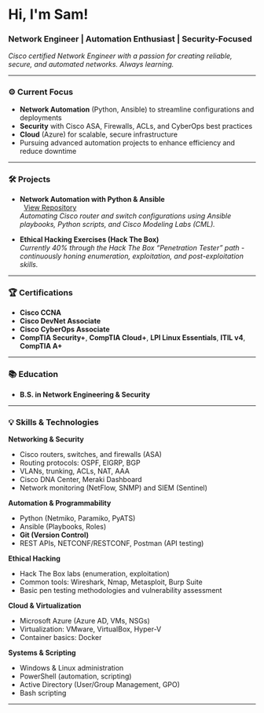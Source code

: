 <!-- Replace `NetEngSam` with your chosen GitHub username -->

<h1>Hi, I'm Sam!</h1>
<h3>Network Engineer | Automation Enthusiast | Security-Focused</h3>

<p>
  <em>
    Cisco certified Network Engineer with a passion for 
    creating reliable, secure, and automated networks. Always learning.
  </em>
</p>

---

### ⚙️ Current Focus

- **Network Automation** (Python, Ansible) to streamline configurations and deployments  
- **Security** with Cisco ASA, Firewalls, ACLs, and CyberOps best practices  
- **Cloud** (Azure) for scalable, secure infrastructure  
- Pursuing advanced automation projects to enhance efficiency and reduce downtime

---

### 🛠️ Projects

- **Network Automation with Python & Ansible**  
  &nbsp;&nbsp;[View Repository](https://github.com/NetEngSam/Network-Automation-Project)  
  *Automating Cisco router and switch configurations using Ansible playbooks, Python scripts, and Cisco Modeling Labs (CML).*

- **Ethical Hacking Exercises (Hack The Box)**   
  *Currently 40% through the Hack The Box “Penetration Tester” path - continuously honing enumeration, exploitation, and post-exploitation skills.*

---

### 🏆 Certifications

- **Cisco CCNA**   
- **Cisco DevNet Associate**
- **Cisco CyberOps Associate** 
- **CompTIA Security+**, **CompTIA Cloud+**, **LPI Linux Essentials**, **ITIL v4**, **CompTIA A+**

---

### 📚 Education

- **B.S. in Network Engineering & Security** 

---

### 💡 Skills & Technologies

**Networking & Security**  
- Cisco routers, switches, and firewalls (ASA)  
- Routing protocols: OSPF, EIGRP, BGP  
- VLANs, trunking, ACLs, NAT, AAA  
- Cisco DNA Center, Meraki Dashboard  
- Network monitoring (NetFlow, SNMP) and SIEM (Sentinel)

**Automation & Programmability**  
- Python (Netmiko, Paramiko, PyATS)  
- Ansible (Playbooks, Roles)  
- **Git (Version Control)**  
- REST APIs, NETCONF/RESTCONF, Postman (API testing)  


**Ethical Hacking**  
- Hack The Box labs (enumeration, exploitation)  
- Common tools: Wireshark, Nmap, Metasploit, Burp Suite  
- Basic pen testing methodologies and vulnerability assessment

**Cloud & Virtualization**  
- Microsoft Azure (Azure AD, VMs, NSGs)  
- Virtualization: VMware, VirtualBox, Hyper-V  
- Container basics: Docker 

**Systems & Scripting**  
- Windows & Linux administration  
- PowerShell (automation, scripting)  
- Active Directory (User/Group Management, GPO)  
- Bash scripting

---
<br/>



